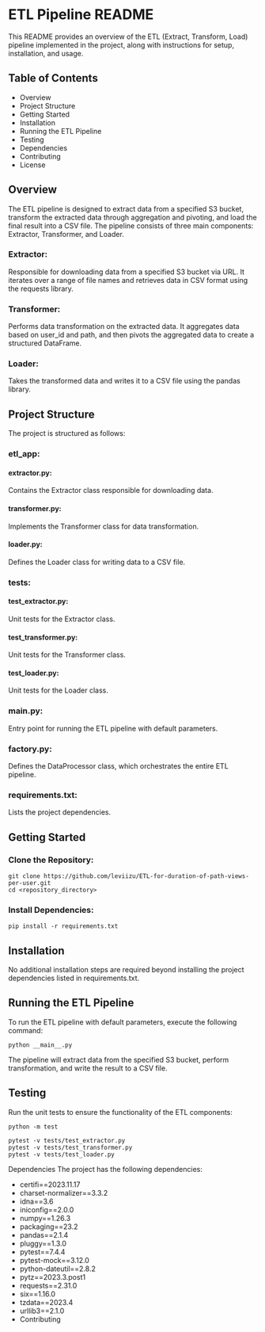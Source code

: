 # ETL Pipeline README
This README provides an overview of the ETL (Extract, Transform, Load) pipeline implemented in the project, along with instructions for setup, installation, and usage.

## Table of Contents
- Overview
- Project Structure
- Getting Started
- Installation
- Running the ETL Pipeline
- Testing
- Dependencies
- Contributing
- License

## Overview
The ETL pipeline is designed to extract data from a specified S3 bucket, transform the extracted data through aggregation and pivoting, and load the final result into a CSV file. The pipeline consists of three main components: Extractor, Transformer, and Loader.

### Extractor: 
Responsible for downloading data from a specified S3 bucket via URL. It iterates over a range of file names and retrieves data in CSV format using the requests library.

### Transformer: 
Performs data transformation on the extracted data. It aggregates data based on user_id and path, and then pivots the aggregated data to create a structured DataFrame.

### Loader: 
Takes the transformed data and writes it to a CSV file using the pandas library.

## Project Structure
The project is structured as follows:

### etl_app:

#### extractor.py: 
Contains the Extractor class responsible for downloading data.
#### transformer.py: 
Implements the Transformer class for data transformation.
#### loader.py: 
Defines the Loader class for writing data to a CSV file.

### tests:

#### test_extractor.py: 
Unit tests for the Extractor class.
#### test_transformer.py: 
Unit tests for the Transformer class.
#### test_loader.py: 
Unit tests for the Loader class.

### main.py: 
Entry point for running the ETL pipeline with default parameters.

### factory.py: 
Defines the DataProcessor class, which orchestrates the entire ETL pipeline.

### requirements.txt: 
Lists the project dependencies.

## Getting Started

### Clone the Repository:

```
git clone https://github.com/leviizu/ETL-for-duration-of-path-views-per-user.git
cd <repository_directory>
```
### Install Dependencies:
```
pip install -r requirements.txt
```
## Installation
No additional installation steps are required beyond installing the project dependencies listed in requirements.txt.

## Running the ETL Pipeline
To run the ETL pipeline with default parameters, execute the following command:
```
python __main__.py
```

The pipeline will extract data from the specified S3 bucket, perform transformation, and write the result to a CSV file.

## Testing
Run the unit tests to ensure the functionality of the ETL components:
```
python -m test

pytest -v tests/test_extractor.py
pytest -v tests/test_transformer.py
pytest -v tests/test_loader.py
```
Dependencies
The project has the following dependencies:

- certifi==2023.11.17
- charset-normalizer==3.3.2
- idna==3.6
- iniconfig==2.0.0
- numpy==1.26.3
- packaging==23.2
- pandas==2.1.4
- pluggy==1.3.0
- pytest==7.4.4
- pytest-mock==3.12.0
- python-dateutil==2.8.2
- pytz==2023.3.post1
- requests==2.31.0
- six==1.16.0
- tzdata==2023.4
- urllib3==2.1.0
- Contributing






